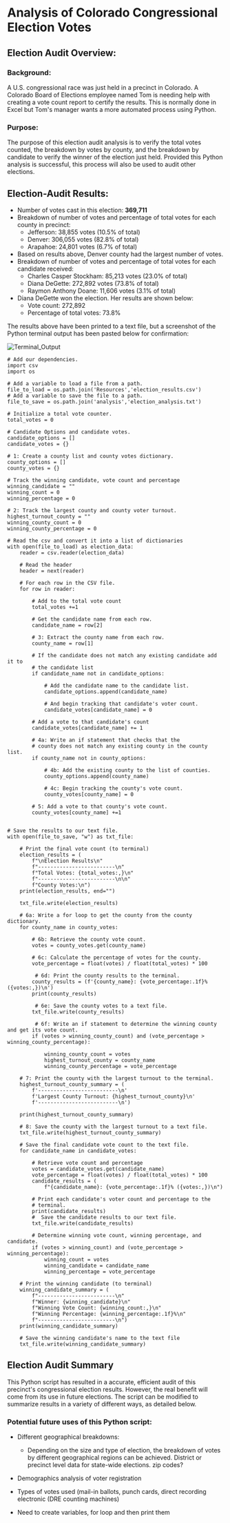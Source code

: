 # Analysis of Colorado Congressional Election Votes

## Election Audit Overview:
### Background:
A U.S. congressional race was just held in a precinct in Colorado. A Colorado Board of Elections employee named Tom is needing help with creating a vote count report to certify the results. This is normally done in Excel but Tom's manager wants a more automated process using Python.

### Purpose:
The purpose of this election audit analysis is to verify the total votes counted, the breakdown by votes by county, and the breakdown by candidate to verify the winner of the election just held. Provided this Python analysis is successful, this process will also be used to audit other elections.

## Election-Audit Results:

- Number of votes cast in this election: **369,711**
- Breakdown of number of votes and percentage of total votes for each county in precinct:
    - Jefferson: 38,855 votes (10.5% of total)
    - Denver: 306,055 votes (82.8% of total)
    - Arapahoe: 24,801 votes (6.7% of total)
- Based on results above, Denver county had the largest number of votes.
- Breakdown of number of votes and percentage of total votes for each candidate received:
    - Charles Casper Stockham: 85,213 votes (23.0% of total)
    - Diana DeGette: 272,892 votes (73.8% of total)
    - Raymon Anthony Doane: 11,606 votes (3.1% of total)
- Diana DeGette won the election. Her results are shown below:
    - Vote count: 272,892
    - Percentage of total votes: 73.8%

The results above have been printed to a text file, but a screenshot of the Python terminal output has been pasted below for confirmation:

![Terminal_Output](https://github.com/bfox87/Election_Analysis/blob/main/analysis/Terminal_Output.PNG)

```
# Add our dependencies.
import csv
import os

# Add a variable to load a file from a path.
file_to_load = os.path.join('Resources','election_results.csv')
# Add a variable to save the file to a path.
file_to_save = os.path.join('analysis','election_analysis.txt')

# Initialize a total vote counter.
total_votes = 0

# Candidate Options and candidate votes.
candidate_options = []
candidate_votes = {}

# 1: Create a county list and county votes dictionary.
county_options = []
county_votes = {}

# Track the winning candidate, vote count and percentage
winning_candidate = ""
winning_count = 0
winning_percentage = 0

# 2: Track the largest county and county voter turnout.
highest_turnout_county = ""
winning_county_count = 0
winning_county_percentage = 0

# Read the csv and convert it into a list of dictionaries
with open(file_to_load) as election_data:
    reader = csv.reader(election_data)

    # Read the header
    header = next(reader)

    # For each row in the CSV file.
    for row in reader:

        # Add to the total vote count
        total_votes +=1

        # Get the candidate name from each row.
        candidate_name = row[2]

        # 3: Extract the county name from each row.
        county_name = row[1]

        # If the candidate does not match any existing candidate add it to
        # the candidate list
        if candidate_name not in candidate_options:

            # Add the candidate name to the candidate list.
            candidate_options.append(candidate_name)

            # And begin tracking that candidate's voter count.
            candidate_votes[candidate_name] = 0

        # Add a vote to that candidate's count
        candidate_votes[candidate_name] += 1

        # 4a: Write an if statement that checks that the
        # county does not match any existing county in the county list.
        if county_name not in county_options:

            # 4b: Add the existing county to the list of counties.
            county_options.append(county_name)

            # 4c: Begin tracking the county's vote count.
            county_votes[county_name] = 0

        # 5: Add a vote to that county's vote count.
        county_votes[county_name] +=1


# Save the results to our text file.
with open(file_to_save, "w") as txt_file:

    # Print the final vote count (to terminal)
    election_results = (
        f"\nElection Results\n"
        f"-------------------------\n"
        f"Total Votes: {total_votes:,}\n"
        f"-------------------------\n\n"
        f"County Votes:\n")
    print(election_results, end="")

    txt_file.write(election_results)

    # 6a: Write a for loop to get the county from the county dictionary.
    for county_name in county_votes:

        # 6b: Retrieve the county vote count.
        votes = county_votes.get(county_name)
        
        # 6c: Calculate the percentage of votes for the county.
        vote_percentage = float(votes) / float(total_votes) * 100

         # 6d: Print the county results to the terminal.
        county_results = (f'{county_name}: {vote_percentage:.1f}% ({votes:,})\n')
        print(county_results)   

         # 6e: Save the county votes to a text file.
        txt_file.write(county_results)

         # 6f: Write an if statement to determine the winning county and get its vote count.
        if (votes > winning_county_count) and (vote_percentage > winning_county_percentage):

            winning_county_count = votes
            highest_turnout_county = county_name
            winning_county_percentage = vote_percentage
            
    # 7: Print the county with the largest turnout to the terminal.
    highest_turnout_county_summary = (
        f'--------------------------\n'
        f'Largest County Turnout: {highest_turnout_county}\n'
        f'--------------------------\n')

    print(highest_turnout_county_summary)

    # 8: Save the county with the largest turnout to a text file.
    txt_file.write(highest_turnout_county_summary)

    # Save the final candidate vote count to the text file.
    for candidate_name in candidate_votes:

        # Retrieve vote count and percentage
        votes = candidate_votes.get(candidate_name)
        vote_percentage = float(votes) / float(total_votes) * 100
        candidate_results = (
            f"{candidate_name}: {vote_percentage:.1f}% ({votes:,})\n")

        # Print each candidate's voter count and percentage to the
        # terminal.
        print(candidate_results)
        #  Save the candidate results to our text file.
        txt_file.write(candidate_results)

        # Determine winning vote count, winning percentage, and candidate.
        if (votes > winning_count) and (vote_percentage > winning_percentage):
            winning_count = votes
            winning_candidate = candidate_name
            winning_percentage = vote_percentage

    # Print the winning candidate (to terminal)
    winning_candidate_summary = (
        f"-------------------------\n"
        f"Winner: {winning_candidate}\n"
        f"Winning Vote Count: {winning_count:,}\n"
        f"Winning Percentage: {winning_percentage:.1f}%\n"
        f"-------------------------\n")
    print(winning_candidate_summary)

    # Save the winning candidate's name to the text file
    txt_file.write(winning_candidate_summary)
```

## Election Audit Summary

This Python script has resulted in a accurate, efficient audit of this precinct's congressional election results. However, the real benefit will come from its use in future elections. The script can be modified to summarize results in a variety of different ways, as detailed below.

### Potential future uses of this Python script:

- Different geographical breakdowns:
    - Depending on the size and type of election, the breakdown of votes by different geographical regions can be achieved. District or precinct level data for state-wide elections. zip codes? 

- Demographics analysis of voter registration
- Types of votes used (mail-in ballots, punch cards, direct recording electronic (DRE counting machines)
- Need to create variables, for loop and then print them
